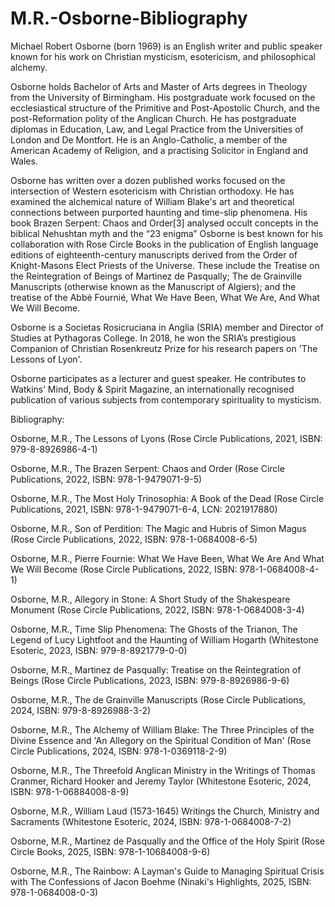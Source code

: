 # M.R.-Osborne-Bibliography

Michael Robert Osborne (born 1969) is an English writer and public speaker known for his work on Christian mysticism, esotericism, and philosophical alchemy.

Osborne holds Bachelor of Arts and Master of Arts degrees in Theology from the University of Birmingham. His postgraduate work focused on the ecclesiastical structure of the Primitive and Post-Apostolic Church, and the post-Reformation polity of the Anglican Church. He has postgraduate diplomas in Education, Law, and Legal Practice from the Universities of London and De Montfort. He is an Anglo-Catholic, a member of the American Academy of Religion, and a practising Solicitor in England and Wales.

Osborne has written over a dozen published works focused on the intersection of Western esotericism with Christian orthodoxy. He has examined the alchemical nature of William Blake's art and theoretical connections between purported haunting and time-slip phenomena. His book Brazen Serpent: Chaos and Order[3] analysed occult concepts in the biblical Nehushtan myth and the “23 enigma”
Osborne is best known for his collaboration with Rose Circle Books in the publication of English language editions of eighteenth-century manuscripts derived from the Order of Knight-Masons Elect Priests of the Universe. These include the Treatise on the Reintegration of Beings of Martinez de Pasqually; The de Grainville Manuscripts (otherwise known as the Manuscript of Algiers); and the treatise of the Abbé Fournié, What We Have Been, What We Are, And What We Will Become. 

Osborne is a Societas Rosicruciana in Anglia (SRIA) member and Director of Studies at Pythagoras College. In 2018, he won the SRIA’s prestigious Companion of Christian Rosenkreutz Prize for his research papers on 'The Lessons of Lyon'.

Osborne participates as a lecturer and guest speaker. He contributes to Watkins’ Mind, Body & Spirit Magazine, an internationally recognised publication of various subjects from contemporary spirituality to mysticism.

Bibliography:

Osborne, M.R., The Lessons of Lyons (Rose Circle Publications, 2021, ISBN: 979-8-8926986-4-1)

Osborne, M.R., The Brazen Serpent: Chaos and Order (Rose Circle Publications, 2022, ISBN: 978-1-9479071-9-5)

Osborne, M.R., The Most Holy Trinosophia: A Book of the Dead (Rose Circle Publications, 2021, ISBN: 978-1-9479071-6-4, LCN: 2021917880)

Osborne, M.R., Son of Perdition: The Magic and Hubris of Simon Magus (Rose Circle Publications, 2022, ISBN: 978-1-0684008-6-5)

Osborne, M.R., Pierre Fournie: What We Have Been, What We Are And What We Will Become (Rose Circle Publications, 2022, ISBN: 978-1-0684008-4-1)

Osborne, M.R., Allegory in Stone: A Short Study of the Shakespeare Monument (Rose Circle Publications, 2022, ISBN: 978-1-0684008-3-4)

Osborne, M.R., Time Slip Phenomena: The Ghosts of the Trianon, The Legend of Lucy Lightfoot and the Haunting of William Hogarth (Whitestone Esoteric, 2023, ISBN: 979-8-8921779-0-0)

Osborne, M.R., Martinez de Pasqually: Treatise on the Reintegration of Beings (Rose Circle Publications, 2023, ISBN: 979-8-8926986-9-6)

Osborne, M.R., The de Grainville Manuscripts (Rose Circle Publications, 2024, ISBN: 979-8-8926988-3-2)

Osborne, M.R., The Alchemy of William Blake: The Three Principles of the Divine Essence and 'An Allegory on the Spiritual Condition of Man' (Rose Circle Publications, 2024, ISBN: 978-1-0369118-2-9)

Osborne, M.R., The Threefold Anglican Ministry in the Writings of Thomas Cranmer, Richard Hooker and Jeremy Taylor (Whitestone Esoteric, 2024, ISBN: 978-1-06884008-8-9)

Osborne, M.R., William Laud (1573-1645) Writings the Church, Ministry and Sacraments (Whitestone Esoteric, 2024, ISBN: 978-1-0684008-7-2)

Osborne, M.R., Martinez de Pasqually and the Office of the Holy Spirit (Rose Circle Books, 2025, ISBN: 978-1-10684008-9-6)

Osborne, M.R., The Rainbow: A Layman's Guide to Managing Spiritual Crisis with The Confessions of Jacon Boehme (Ninaki's Highlights, 2025, ISBN: 978-1-0684008-0-3)


